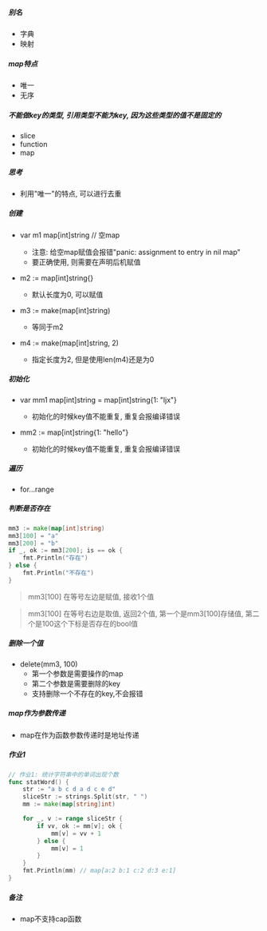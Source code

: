 ##### 别名
+ 字典
+ 映射

##### map特点
+ 唯一
+ 无序

##### 不能做key的类型, 引用类型不能为key, 因为这些类型的值不是固定的
+ slice
+ function
+ map

##### 思考
+ 利用"唯一"的特点, 可以进行去重

##### 创建
+  var m1 map[int]string // 空map
    + 注意: 给空map赋值会报错"panic: assignment to entry in nil map"
    + 要正确使用, 则需要在声明后机赋值

+  m2 := map[int]string{}
    + 默认长度为0, 可以赋值

+ m3 := make(map[int]string)
    + 等同于m2

+ m4 := make(map[int]string, 2)
    + 指定长度为2, 但是使用len(m4)还是为0

##### 初始化
+ var mm1 map[int]string = map[int]string{1: "ljx"}
    + 初始化的时候key值不能重复, 重复会报编译错误


+ mm2 := map[int]string{1: "hello"}
    + 初始化的时候key值不能重复, 重复会报编译错误

##### 遍历
+ for...range


##### 判断是否存在
```go
mm3 := make(map[int]string)
mm3[100] = "a"
mm3[200] = "b"
if _, ok := mm3[200]; is == ok {
    fmt.Println("存在")
} else {
    fmt.Println("不存在")
}
```
> mm3[100] 在等号左边是赋值, 接收1个值

> mm3[100] 在等号右边是取值, 返回2个值, 第一个是mm3[100]存储值, 第二个是100这个下标是否存在的bool值

##### 删除一个值
+ delete(mm3, 100)
    + 第一个参数是需要操作的map
    + 第二个参数是需要删除的key
    + 支持删除一个不存在的key,不会报错

##### map作为参数传递
+ map在作为函数参数传递时是地址传递

##### 作业1
```go
// 作业1: 统计字符串中的单词出现个数
func statWord() {
	str := "a b c d a d c e d"
	sliceStr := strings.Split(str, " ")
	mm := make(map[string]int)

	for _, v := range sliceStr {
		if vv, ok := mm[v]; ok {
			mm[v] = vv + 1
		} else {
			mm[v] = 1
		}
	}
	fmt.Println(mm) // map[a:2 b:1 c:2 d:3 e:1]
}

```

##### 备注
+ map不支持cap函数